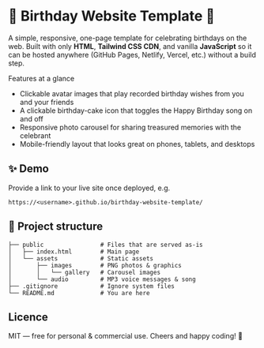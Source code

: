 # 🎂 Birthday Website Template 🎉

A simple, responsive, one-page template for celebrating birthdays on the web.  Built with only **HTML**, **Tailwind CSS CDN**, and vanilla **JavaScript** so it can be hosted anywhere (GitHub Pages, Netlify, Vercel, etc.) without a build step.

Features at a glance

- Clickable avatar images that play recorded birthday wishes from you and your friends
- A clickable birthday-cake icon that toggles the Happy Birthday song on and off
- Responsive photo carousel for sharing treasured memories with the celebrant
- Mobile-friendly layout that looks great on phones, tablets, and desktops

## ✨ Demo
Provide a link to your live site once deployed, e.g.

```text
https://<username>.github.io/birthday-website-template/
```

## 📁 Project structure
```
├── public                # Files that are served as-is
│   ├── index.html        # Main page
│   └── assets            # Static assets
│       ├── images        # PNG photos & graphics
│       │   └── gallery   # Carousel images
│       └── audio         # MP3 voice messages & song
├── .gitignore            # Ignore system files
└── README.md             # You are here 
```

## Licence
MIT — free for personal & commercial use. Cheers and happy coding! 🎈 